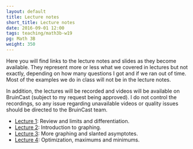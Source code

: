 ```yaml
---
layout: default
title: Lecture notes
short_title: Lecture notes
date: 2016-09-01 12:00
tags: teaching/math3b-w19
pg: Math 3B
weight: 350
---
```


Here you will find links to the lecture notes and slides as they become available. They represent more or less what we covered in lectures but not exactly, depending on how many questions I got and if we ran out of time. Most of the examples we do in class will not be in the lecture notes.

In addition, the lectures will be recorded and videos will be available on BruinCast (subject to my request being approved). I do not control the recordings, so any issue regarding unavailable videos or quality issues should be directed to the BruinCast team.

- [Lecture 1][]: Review and limits and differentiation.
- [Lecture 2][]: Introduction to graphing.
- [Lecture 3][]: More graphing and slanted asymptotes.
- [Lecture 4][]: Optimization, maximums and minimums.
<!-- - [Lecture 5][]: More optimization examples.  -->
<!-- - [Lecture 6][]: Differential equations, antiderivatives and slope fields. -->
<!-- - [Lecture 7][]: The area under a curve and the integral. -->
<!-- - [Lecture 8][]: The fundamental theorem of calculus. -->
<!-- - [Lecture 9][]: Integration by substitution. -->
<!-- - [Lecture 10][]: Review. -->
<!-- - [Lecture 11][]: Accumulated change using Riemann sums. -->
<!-- - [Lecture 12][]: Accumulated change using Riemann sums. -->
<!-- - [Lecture 13][]: Accumulated change using Riemann sums. -->
<!-- - [Lecture 14][]: Long division and partial fractions. -->
<!-- - [Lecture 15][]: More partial fractions and differential equations. -->
<!-- - [Lecture 16][]: Modelling using differential equations. -->
<!-- - [Lecture 17][]: Separation of variables. -->
<!-- - [Lecture 18][]: Linear models. -->
<!-- - [Lecture 19][]: More linear models and slope fields. -->
<!-- - [Lecture 20][]: Review. -->
<!-- - [Lecture 21][]: Eulers method. -->
<!-- - [Lecture 22][]: Autonomous systems and phase lines. -->
<!-- - [Lecture 23][]: Bifurcation diagrams. -->

[Lecture 1]: lectures/lect1.pdf
[Lecture 2]: lectures/lect2.pdf
[Lecture 3]: lectures/lect3.pdf
[Lecture 4]: lectures/lect4.pdf
[Lecture 5]: lectures/lect5.pdf
[Lecture 6]: lectures/lect6.pdf
[Lecture 7]: lectures/lect7.pdf
[Lecture 8]: lectures/lect8.pdf
[Lecture 9]: lectures/lect9.pdf
[Lecture 10]: lectures/lect10.pdf
[Lecture 11]: lectures/lect11.pdf
[Lecture 12]: lectures/lect12.pdf
[Lecture 13]: lectures/lect13.pdf
[Lecture 14]: lectures/lect14.pdf
[Lecture 15]: lectures/lect15.pdf
[Lecture 16]: lectures/lect16.pdf
[Lecture 17]: lectures/lect17.pdf
[Lecture 18]: lectures/lect18.pdf
[Lecture 19]: lectures/lect19.pdf
[Lecture 20]: lectures/lect20.pdf
[Lecture 21]: lectures/lect21.pdf
[Lecture 22]: lectures/lect22.pdf
[Lecture 23]: lectures/lect23.pdf
[Lecture 24]: lectures/lect24.pdf
[Lecture 25]: lectures/lect25.pdf
